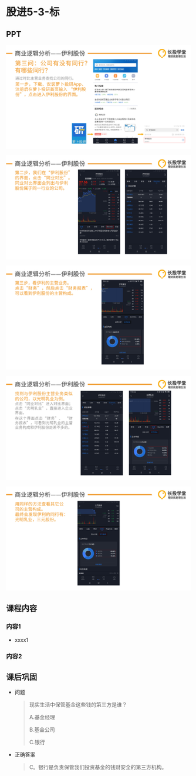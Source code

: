 # 股进5-3-标

## PPT

![课程ppt](assets/5-3-1.jpg)

![课程ppt](assets/5-3-2.jpg)

![课程ppt](assets/5-3-3.jpg)

![课程ppt](assets/5-3-4.jpg)

![课程ppt](assets/5-3-5.jpg)

## 课程内容

### 内容1

- xxxx1

  > 

### 内容2

## 课后巩固

- 问题

  > 现实生活中保管基金这些钱的第三方是谁？
  >
  > A.基金经理
  >
  > B.基金公司
  >
  > C.银行

- 正确答案

  > C。银行是负责保管我们投资基金的钱财安全的第三方机构。